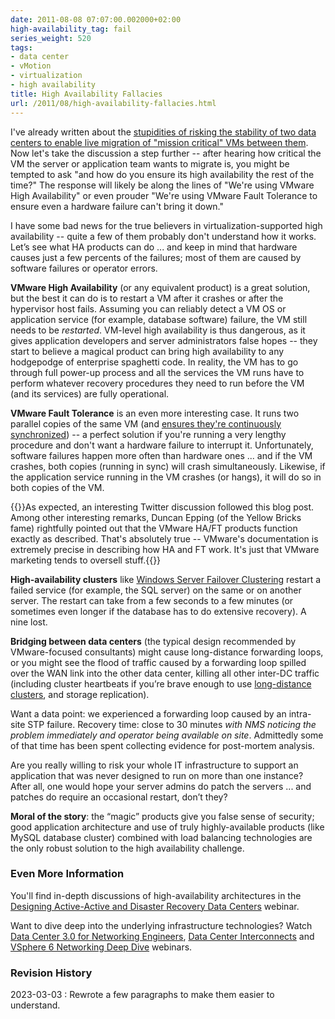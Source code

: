 ```yaml
---
date: 2011-08-08 07:07:00.002000+02:00
high-availability_tag: fail
series_weight: 520
tags:
- data center
- vMotion
- virtualization
- high availability
title: High Availability Fallacies
url: /2011/08/high-availability-fallacies.html
---
```

I've already written about the [stupidities of risking the stability of two data centers to enable live migration of "mission critical" VMs between them](/2011/02/what-exactly-makes-something-mission.html). Now let's take the discussion a step further -- after hearing how critical the VM the server or application team wants to migrate is, you might be tempted to ask "and how do you ensure its high availability the rest of the time?" The response will likely be along the lines of "We're using VMware High Availability" or even prouder "We're using VMware Fault Tolerance to ensure even a hardware failure can't bring it down."
<!--more-->
I have some bad news for the true believers in virtualization-supported high availability -- quite a few of them probably don't understand how it works. Let’s see what HA products can do ... and keep in mind that hardware causes just a few percents of the failures; most of them are caused by software failures or operator errors.

**VMware High Availability** (or any equivalent product) is a great solution, but the best it can do is to restart a VM after it crashes or after the hypervisor host fails. Assuming you can reliably detect a VM OS or application service (for example, database software) failure, the VM still needs to be *restarted*. VM-level high availability is thus dangerous, as it gives application developers and server administrators false hopes -- they start to believe a magical product can bring high availability to any hodgepodge of enterprise spaghetti code. In reality, the VM has to go through full power-up process and all the services the VM runs have to perform whatever recovery procedures they need to run before the VM (and its services) are fully operational.

**VMware Fault Tolerance** is an even more interesting case. It runs two parallel copies of the same VM (and [ensures they\'re continuously synchronized](http://lonesysadmin.net/2011/04/19/vmware-fault-tolerance-determinism-and-smp/)) -- a perfect solution if you're running a very lengthy procedure and don't want a hardware failure to interrupt it. Unfortunately, software failures happen more often than hardware ones \... and if the VM crashes, both copies (running in sync) will crash simultaneously. Likewise, if the application service running in the VM crashes (or hangs), it will do so in both copies of the VM.

{{<note>}}As expected, an interesting Twitter discussion followed this blog post. Among other interesting remarks, Duncan Epping (of the Yellow Bricks fame) rightfully pointed out that the VMware HA/FT products function exactly as described. That's absolutely true -- VMware's documentation is extremely precise in describing how HA and FT work. It's just that VMware marketing tends to oversell stuff.{{</note>}}

**High-availability clusters** like [Windows Server Failover Clustering](http://www.microsoft.com/windowsserver2008/en/us/failover-clustering-multisite.aspx) restart a failed service (for example, the SQL server) on the same or on another server. The restart can take from a few seconds to a few minutes (or sometimes even longer if the database has to do extensive recovery). A nine lost.

**Bridging between data centers** (the typical design recommended by VMware-focused consultants) might cause long-distance forwarding loops, or you might see the flood of traffic caused by a forwarding loop spilled over the WAN link into the other data center, killing all other inter-DC traffic (including cluster heartbeats if you’re brave enough to use [long-distance clusters](/2011/06/stretched-clusters-almost-as-good-as.html), and storage replication). 

Want a data point: we experienced a forwarding loop caused by an intra-site STP failure. Recovery time: close to 30 minutes *with NMS noticing the problem immediately and operator being available on site*. Admittedly some of that time has been spent collecting evidence for post-mortem analysis.

Are you really willing to risk your whole IT infrastructure to support an application that was never designed to run on more than one instance? After all, one would hope your server admins do patch the servers ... and patches do require an occasional restart, don’t they?

**Moral of the story**: the “magic” products give you false sense of security; good application architecture and use of truly highly-available products (like MySQL database cluster) combined with load balancing technologies are the only robust solution to the high availability challenge.

### Even More Information

You'll find in-depth discussions of high-availability architectures in the [Designing Active-Active and Disaster Recovery Data Centers](https://www.ipspace.net/Designing_Active-Active_and_Disaster_Recovery_Data_Centers) webinar.

Want to dive deep into the underlying infrastructure technologies? Watch [Data Center 3.0 for Networking Engineers](https://www.ipspace.net/Data_Center_3.0_for_Networking_Engineers), [Data Center Interconnects](https://www.ipspace.net/DCI) and [VSphere 6 Networking Deep Dive](https://www.ipspace.net/VSphere_6_Networking_Deep_Dive) webinars.

### Revision History

2023-03-03
: Rewrote a few paragraphs to make them easier to understand.
